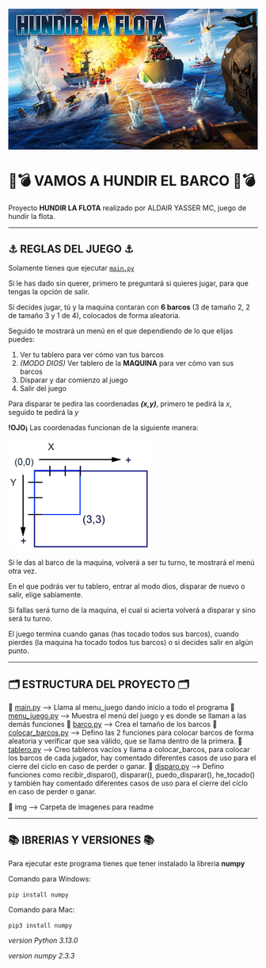 ![imagen](./img/hundir-la-flota-juego-de-mesa.jpg)

# 🚢💣 VAMOS A HUNDIR EL BARCO 🚢💣

Proyecto **HUNDIR LA FLOTA** realizado por ALDAIR YASSER MC, juego de hundir la flota.

---

## ⚓️ REGLAS DEL JUEGO ⚓️

Solamente tienes que ejecutar [```main.py```](AYMC/main.py)

Si le has dado sin querer, primero te preguntará si quieres jugar, para que tengas la opción de salir.

Si decides jugar, tú y la maquina contaran con **6 barcos** (3 de tamaño 2, 2 de tamaño 3 y 1 de 4), colocados de forma aleatoria.

Seguido te mostrará un menú en el que dependiendo de lo que elijas puedes:

1. Ver tu tablero para ver cómo van tus barcos
2. *(MODO DIOS)* Ver tablero de la **MAQUINA** para ver cómo van sus barcos 
3. Disparar y dar comienzo al juego
4. Salir del juego 

Para disparar te pedira las coordenadas ***(x,y)***, primero te pedirá la *x*, seguido te pedirá la *y*

**!OJO¡**
Las coordenadas funcionan de la siguiente manera:

![imagen](./img/Coordendas.png)

Si le das al barco de la maquina, volverá a ser tu turno, te mostrará el menú otra vez.

En el que podrás ver tu tablero, entrar al modo dios, disparar de nuevo o salir, elige sabiamente.

Si fallas será turno de la maquina, el cual si acierta volverá a disparar y sino será tu turno.

El juego termina cuando ganas (has tocado todos sus barcos), cuando pierdes (la maquina ha tocado todos tus barcos) o si decides salir en algún punto.

---

## 🗂️ ESTRUCTURA DEL PROYECTO 🗂️

📄 [main.py](AYMC/main.py) --> Llama al menu_juego dando inicio a todo el programa
📄 [menu_juego.py](AYMC/menu_juego.py) --> Muestra el menú del juego y es donde se llaman a las demás funciones
📄 [barco.py](AYMC/barco.py) --> Crea el tamaño de los barcos
📄 [colocar_barcos.py](AYMC/colocar_barcos.py) --> Defino las 2 funciones para colocar barcos de forma aleatoria y verificar que sea válido, que se llama dentro de la primera.
📄 [tablero.py](AYMC/tablero.py) --> Creo tableros vacíos y llama a colocar_barcos, para colocar los barcos de cada jugador, hay comentado diferentes casos de uso para el cierre del ciclo en caso de perder o ganar.
📄 [disparo.py](AYMC/disparo.py) --> Defino funciones como recibir_disparo(), disparar(), puedo_disparar(), he_tocado() y también hay comentado diferentes casos de uso para el cierre del ciclo en caso de perder o ganar.

📁 img --> Carpeta de imagenes para readme

---

## 📚 IBRERIAS Y VERSIONES 📚

Para ejecutar este programa tienes que tener instalado la libreria **numpy**

Comando para Windows:

``` pip install numpy ```

Comando para Mac:

``` pip3 install numpy ```

*version Python 3.13.0*

*version numpy 2.3.3*

